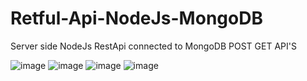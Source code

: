 # Retful-Api-NodeJs-MongoDB
Server side NodeJs RestApi connected to MongoDB POST GET API'S

![image](https://user-images.githubusercontent.com/103565470/212917684-609c900b-2fea-4f73-b49a-6995c5193b54.png)
![image](https://user-images.githubusercontent.com/103565470/212917857-ed32ec46-179c-4011-a7f4-0d1a9166d938.png) ![image](https://user-images.githubusercontent.com/103565470/212918094-5be8c047-aa3a-4ebc-969d-dfd1e0b45b42.png) ![image](https://user-images.githubusercontent.com/103565470/212918266-f716d6c6-ee2a-4978-8cb7-107afe60c4c1.png)






